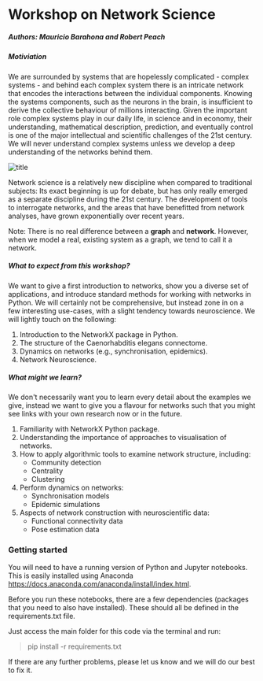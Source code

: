 # Workshop on Network Science

##### Authors: Mauricio Barahona and Robert Peach

##### Motiviation

We are surrounded by systems that are hopelessly complicated - complex systems - and behind each complex system there is an intricate network that encodes the interactions between the individual components.
Knowing the systems components, such as the neurons in the brain, is insufficient to derive the collective behaviour of millions interacting. Given the important role complex systems play in our daily life, in science and in economy, their understanding, mathematical description, prediction, and eventually control is one of the major intellectual and scientific challenges of the 21st century. We will never understand complex systems unless we develop a deep understanding of the networks behind them.

![title](images/network.gif)


Network science is a relatively new discipline when compared to traditional subjects: Its exact beginning is up for debate, but has only really emerged as a separate discipline during the 21st century. The development of tools to interrogate networks, and the areas that have benefitted from network analyses, have grown exponentially over recent years. 

Note: There is no real difference between a **graph** and  **network**. However, when we model a real, existing system as a graph, we tend to call it a network.



##### What to expect from this workshop?

We want to give a first introduction to networks, show you a diverse set of applications, and introduce standard methods for working with networks in Python. We will certainly not be comprehensive, but instead zone in on a few interesting use-cases, with a slight tendency towards neuroscience. We will lightly touch on the following:
1. Introduction to the NetworkX package in Python.
2. The structure of the Caenorhabditis elegans connectome.
3. Dynamics on networks (e.g., synchronisation, epidemics).
4. Network Neuroscience.

##### What might we learn?

We don't necessarily want you to learn every detail about the examples we give, instead we want to give you a flavour for networks such that you might see links with your own research now or in the future.

1. Familiarity with NetworkX Python package.
2. Understanding the importance of approaches to visualisation of networks.
3. How to apply algorithmic tools to examine network structure, including:
    - Community detection
    - Centrality
    - Clustering
4. Perform dynamics on networks:
    - Synchronisation models
    - Epidemic simulations
5. Aspects of network construction with neuroscientific data:
    - Functional connectivity data
    - Pose estimation data


### Getting started

You will need to have a running version of Python and Jupyter notebooks. This is easily installed using Anaconda https://docs.anaconda.com/anaconda/install/index.html.

Before you run these notebooks, there are a few dependencies (packages that you need to also have installed). These should all be defined in the requirements.txt file. 

Just access the main folder for this code via the terminal and run:
> pip install -r requirements.txt

If there are any further problems, please let us know and we will do our best to fix it.
